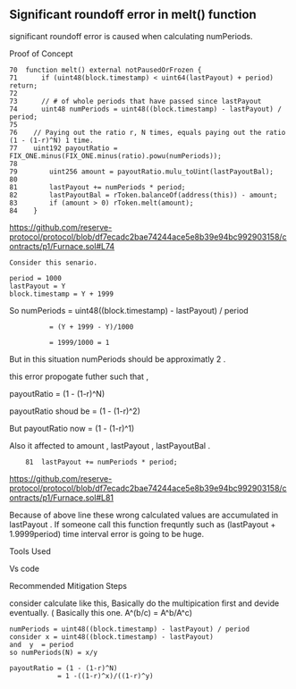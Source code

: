 ## Significant roundoff error in melt() function

significant roundoff error is caused when calculating numPeriods.

Proof of Concept

    70  function melt() external notPausedOrFrozen {
    71      if (uint48(block.timestamp) < uint64(lastPayout) + period) return;
    72
    73      // # of whole periods that have passed since lastPayout
    74      uint48 numPeriods = uint48((block.timestamp) - lastPayout) / period;
    75
    76    // Paying out the ratio r, N times, equals paying out the ratio (1 - (1-r)^N) 1 time.
    77    uint192 payoutRatio = FIX_ONE.minus(FIX_ONE.minus(ratio).powu(numPeriods));
    78
    79        uint256 amount = payoutRatio.mulu_toUint(lastPayoutBal);
    80
    81        lastPayout += numPeriods * period;
    82        lastPayoutBal = rToken.balanceOf(address(this)) - amount;
    83        if (amount > 0) rToken.melt(amount);
    84    }
    
https://github.com/reserve-protocol/protocol/blob/df7ecadc2bae74244ace5e8b39e94bc992903158/contracts/p1/Furnace.sol#L74
    
    Consider this senario.
    
    period = 1000
    lastPayout = Y 
    block.timestamp = Y + 1999 

So numPeriods = uint48((block.timestamp) - lastPayout) / period

              = (Y + 1999 - Y)/1000
              
              = 1999/1000 = 1
              
 But in this situation numPeriods should be approximatly 2 .
 
 this error propogate futher such that , 
 
 payoutRatio = (1 - (1-r)^N) 
 
 payoutRatio shoud be = (1 - (1-r)^2)
 
 But payoutRatio now = (1 - (1-r)^1)
 
 Also it affected to amount , lastPayout , lastPayoutBal . 
 
        81  lastPayout += numPeriods * period;
        
https://github.com/reserve-protocol/protocol/blob/df7ecadc2bae74244ace5e8b39e94bc992903158/contracts/p1/Furnace.sol#L81
        
Because of above line these wrong calculated values are accumulated in lastPayout . If someone call this function frequntly such as (lastPayout + 1.9999period) time
interval  error is going to be huge. 

Tools Used

Vs code

Recommended Mitigation Steps

consider calculate like this, Basically do the multipication first and devide eventually. ( Basically this one. A^(b/c)  = A^b/A^c)


    numPeriods = uint48((block.timestamp) - lastPayout) / period
    consider x = uint48((block.timestamp) - lastPayout)
    and  y  = period
    so numPeriods(N) = x/y
 
    payoutRatio = (1 - (1-r)^N) 
                = 1 -((1-r)^x)/((1-r)^y)
 
 








 
 
 
 


 
 
 
 



